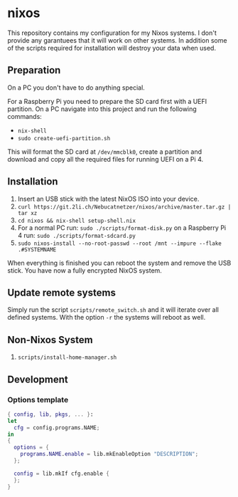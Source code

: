 # nixos

This repository contains my configuration for my Nixos systems.
I don't provide any garantuees that it will work on other systems.
In addition some of the scripts required for installation will destroy your data when used.

## Preparation

On a PC you don't have to do anything special.

For a Raspberry Pi you need to prepare the SD card first with a UEFI partition. On a PC navigate into this project and run the following commands:

- `nix-shell`
- `sudo create-uefi-partition.sh`

This will format the SD card at `/dev/mmcblk0`, create a partition and download and copy all the required files for running UEFI on a Pi 4.

## Installation

1. Insert an USB stick with the latest NixOS ISO into your device.
1. `curl https://git.2li.ch/Nebucatnetzer/nixos/archive/master.tar.gz | tar xz`
1. `cd nixos && nix-shell setup-shell.nix`
1. For a normal PC run: `sudo ./scripts/format-disk.py` on a Raspberry Pi 4 run: `sudo ./scripts/format-sdcard.py`
1. `sudo nixos-install --no-root-passwd --root /mnt --impure --flake .#SYSTEMNAME`

When everything is finished you can reboot the system and remove the USB stick. You have now a fully encrypted NixOS system.

## Update remote systems

Simply run the script `scripts/remote_switch.sh` and it will iterate over
all defined systems. With the option `-r` the systems will reboot as well.

## Non-Nixos System

1. `scripts/install-home-manager.sh`

## Development

### Options template

```nix
{ config, lib, pkgs, ... }:
let
  cfg = config.programs.NAME;
in
{
  options = {
    programs.NAME.enable = lib.mkEnableOption "DESCRIPTION";
  };

  config = lib.mkIf cfg.enable {
  };
}
```
